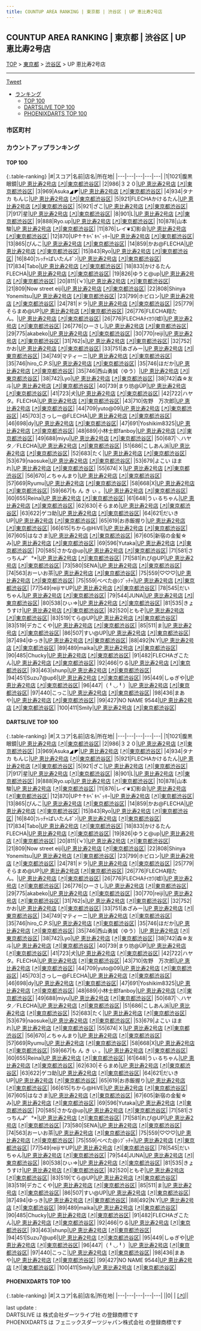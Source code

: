 ```yaml
---
title: COUNTUP AREA RANKING | 東京都 | 渋谷区 | UP 恵比寿2号店
---
```

## COUNTUP AREA RANKING | 東京都 | 渋谷区 | UP 恵比寿2号店

[TOP](/darts/rank/) > [東京都](/darts/rank/東京都/) > [渋谷区](/darts/rank/東京都/渋谷区/) > UP 恵比寿2号店

___

<a href="https://twitter.com/share?ref_src=twsrc%5Etfw" data-text="COUNTUP AREA RANKING | 東京都渋谷区UP 恵比寿2号店" class="twitter-share-button" data-hashtags="DARTSLIVE,PHOENIXDARTS,darts,ダーツ" data-show-count="false">Tweet</a>

* [ランキング](#カウントアップランキング)
    * [TOP 100](#top-100)
    * [DARTSLIVE TOP 100](#dartslive-top-100)
    * [PHOENIXDARTS TOP 100](#phoenixdarts-top-100)

### 市区町村

<ul>

</ul>

### カウントアップランキング

#### TOP 100



{:.table-ranking}
|#|スコア|名前|店名|所在地|
|---|---|---|---|---|
|1|1021|<span class="rank-name-dl">腹黒眼鏡</span>|<a href="/darts/rank/shops/9c5a4191818f3884774c926eb736cb5a.html">UP 恵比寿2号店</a> <a href="https://search.dartslive.com/jp/shop/9c5a4191818f3884774c926eb736cb5a">[↗]</a>|<a href="/darts/rank/東京都/渋谷区">東京都渋谷区</a>|
|2|986|<span class="rank-name-dl">３２０</span>|<a href="/darts/rank/shops/9c5a4191818f3884774c926eb736cb5a.html">UP 恵比寿2号店</a> <a href="https://search.dartslive.com/jp/shop/9c5a4191818f3884774c926eb736cb5a">[↗]</a>|<a href="/darts/rank/東京都/渋谷区">東京都渋谷区</a>|
|3|969|<span class="rank-name-dl">Asuka◢ ◤</span>|<a href="/darts/rank/shops/9c5a4191818f3884774c926eb736cb5a.html">UP 恵比寿2号店</a> <a href="https://search.dartslive.com/jp/shop/9c5a4191818f3884774c926eb736cb5a">[↗]</a>|<a href="/darts/rank/東京都/渋谷区">東京都渋谷区</a>|
|4|934|<span class="rank-name-dl">タナカ もんじ</span>|<a href="/darts/rank/shops/9c5a4191818f3884774c926eb736cb5a.html">UP 恵比寿2号店</a> <a href="https://search.dartslive.com/jp/shop/9c5a4191818f3884774c926eb736cb5a">[↗]</a>|<a href="/darts/rank/東京都/渋谷区">東京都渋谷区</a>|
|5|921|<span class="rank-name-dl">FLECHAかけるたん</span>|<a href="/darts/rank/shops/9c5a4191818f3884774c926eb736cb5a.html">UP 恵比寿2号店</a> <a href="https://search.dartslive.com/jp/shop/9c5a4191818f3884774c926eb736cb5a">[↗]</a>|<a href="/darts/rank/東京都/渋谷区">東京都渋谷区</a>|
|5|921|<span class="rank-name-dl">ざこ</span>|<a href="/darts/rank/shops/9c5a4191818f3884774c926eb736cb5a.html">UP 恵比寿2号店</a> <a href="https://search.dartslive.com/jp/shop/9c5a4191818f3884774c926eb736cb5a">[↗]</a>|<a href="/darts/rank/東京都/渋谷区">東京都渋谷区</a>|
|7|917|<span class="rank-name-dl">星</span>|<a href="/darts/rank/shops/9c5a4191818f3884774c926eb736cb5a.html">UP 恵比寿2号店</a> <a href="https://search.dartslive.com/jp/shop/9c5a4191818f3884774c926eb736cb5a">[↗]</a>|<a href="/darts/rank/東京都/渋谷区">東京都渋谷区</a>|
|8|901|<span class="rank-name-dl">L</span>|<a href="/darts/rank/shops/9c5a4191818f3884774c926eb736cb5a.html">UP 恵比寿2号店</a> <a href="https://search.dartslive.com/jp/shop/9c5a4191818f3884774c926eb736cb5a">[↗]</a>|<a href="/darts/rank/東京都/渋谷区">東京都渋谷区</a>|
|9|888|<span class="rank-name-dl">Ryo.up</span>|<a href="/darts/rank/shops/9c5a4191818f3884774c926eb736cb5a.html">UP 恵比寿2号店</a> <a href="https://search.dartslive.com/jp/shop/9c5a4191818f3884774c926eb736cb5a">[↗]</a>|<a href="/darts/rank/東京都/渋谷区">東京都渋谷区</a>|
|10|878|<span class="rank-name-dl">山本 駿</span>|<a href="/darts/rank/shops/9c5a4191818f3884774c926eb736cb5a.html">UP 恵比寿2号店</a> <a href="https://search.dartslive.com/jp/shop/9c5a4191818f3884774c926eb736cb5a">[↗]</a>|<a href="/darts/rank/東京都/渋谷区">東京都渋谷区</a>|
|11|876|<span class="rank-name-dl">レイ❦幻影会</span>|<a href="/darts/rank/shops/9c5a4191818f3884774c926eb736cb5a.html">UP 恵比寿2号店</a> <a href="https://search.dartslive.com/jp/shop/9c5a4191818f3884774c926eb736cb5a">[↗]</a>|<a href="/darts/rank/東京都/渋谷区">東京都渋谷区</a>|
|12|870|<span class="rank-name-dl">UP↑↑ｷﾍﾞｷﾍﾞｯｷｰ</span>|<a href="/darts/rank/shops/9c5a4191818f3884774c926eb736cb5a.html">UP 恵比寿2号店</a> <a href="https://search.dartslive.com/jp/shop/9c5a4191818f3884774c926eb736cb5a">[↗]</a>|<a href="/darts/rank/東京都/渋谷区">東京都渋谷区</a>|
|13|865|<span class="rank-name-dl">ぴんこ</span>|<a href="/darts/rank/shops/9c5a4191818f3884774c926eb736cb5a.html">UP 恵比寿2号店</a> <a href="https://search.dartslive.com/jp/shop/9c5a4191818f3884774c926eb736cb5a">[↗]</a>|<a href="/darts/rank/東京都/渋谷区">東京都渋谷区</a>|
|14|859|<span class="rank-name-dl">かお@FLECHA</span>|<a href="/darts/rank/shops/9c5a4191818f3884774c926eb736cb5a.html">UP 恵比寿2号店</a> <a href="https://search.dartslive.com/jp/shop/9c5a4191818f3884774c926eb736cb5a">[↗]</a>|<a href="/darts/rank/東京都/渋谷区">東京都渋谷区</a>|
|15|843|<span class="rank-name-dl">Ryo</span>|<a href="/darts/rank/shops/9c5a4191818f3884774c926eb736cb5a.html">UP 恵比寿2号店</a> <a href="https://search.dartslive.com/jp/shop/9c5a4191818f3884774c926eb736cb5a">[↗]</a>|<a href="/darts/rank/東京都/渋谷区">東京都渋谷区</a>|
|16|840|<span class="rank-name-dl">ﾌﾚｯﾁｬぱいたんﾎﾞﾝ</span>|<a href="/darts/rank/shops/9c5a4191818f3884774c926eb736cb5a.html">UP 恵比寿2号店</a> <a href="https://search.dartslive.com/jp/shop/9c5a4191818f3884774c926eb736cb5a">[↗]</a>|<a href="/darts/rank/東京都/渋谷区">東京都渋谷区</a>|
|17|834|<span class="rank-name-dl">Tabo</span>|<a href="/darts/rank/shops/9c5a4191818f3884774c926eb736cb5a.html">UP 恵比寿2号店</a> <a href="https://search.dartslive.com/jp/shop/9c5a4191818f3884774c926eb736cb5a">[↗]</a>|<a href="/darts/rank/東京都/渋谷区">東京都渋谷区</a>|
|18|833|<span class="rank-name-dl">かけるたんFLECHA</span>|<a href="/darts/rank/shops/9c5a4191818f3884774c926eb736cb5a.html">UP 恵比寿2号店</a> <a href="https://search.dartslive.com/jp/shop/9c5a4191818f3884774c926eb736cb5a">[↗]</a>|<a href="/darts/rank/東京都/渋谷区">東京都渋谷区</a>|
|19|826|<span class="rank-name-dl">ゆうと@up</span>|<a href="/darts/rank/shops/9c5a4191818f3884774c926eb736cb5a.html">UP 恵比寿2号店</a> <a href="https://search.dartslive.com/jp/shop/9c5a4191818f3884774c926eb736cb5a">[↗]</a>|<a href="/darts/rank/東京都/渋谷区">東京都渋谷区</a>|
|20|811|<span class="rank-name-dl">(*´ч`*)</span>|<a href="/darts/rank/shops/9c5a4191818f3884774c926eb736cb5a.html">UP 恵比寿2号店</a> <a href="https://search.dartslive.com/jp/shop/9c5a4191818f3884774c926eb736cb5a">[↗]</a>|<a href="/darts/rank/東京都/渋谷区">東京都渋谷区</a>|
|21|809|<span class="rank-name-dl">Now street eiji</span>|<a href="/darts/rank/shops/9c5a4191818f3884774c926eb736cb5a.html">UP 恵比寿2号店</a> <a href="https://search.dartslive.com/jp/shop/9c5a4191818f3884774c926eb736cb5a">[↗]</a>|<a href="/darts/rank/東京都/渋谷区">東京都渋谷区</a>|
|22|808|<span class="rank-name-dl">Shinya Yonemitsu</span>|<a href="/darts/rank/shops/9c5a4191818f3884774c926eb736cb5a.html">UP 恵比寿2号店</a> <a href="https://search.dartslive.com/jp/shop/9c5a4191818f3884774c926eb736cb5a">[↗]</a>|<a href="/darts/rank/東京都/渋谷区">東京都渋谷区</a>|
|23|799|<span class="rank-name-dl">ホビロン</span>|<a href="/darts/rank/shops/9c5a4191818f3884774c926eb736cb5a.html">UP 恵比寿2号店</a> <a href="https://search.dartslive.com/jp/shop/9c5a4191818f3884774c926eb736cb5a">[↗]</a>|<a href="/darts/rank/東京都/渋谷区">東京都渋谷区</a>|
|24|781|<span class="rank-name-dl">ドラ</span>|<a href="/darts/rank/shops/9c5a4191818f3884774c926eb736cb5a.html">UP 恵比寿2号店</a> <a href="https://search.dartslive.com/jp/shop/9c5a4191818f3884774c926eb736cb5a">[↗]</a>|<a href="/darts/rank/東京都/渋谷区">東京都渋谷区</a>|
|25|779|<span class="rank-name-dl">そらまめ@UP</span>|<a href="/darts/rank/shops/9c5a4191818f3884774c926eb736cb5a.html">UP 恵比寿2号店</a> <a href="https://search.dartslive.com/jp/shop/9c5a4191818f3884774c926eb736cb5a">[↗]</a>|<a href="/darts/rank/東京都/渋谷区">東京都渋谷区</a>|
|26|776|<span class="rank-name-dl">FLECHA翔たん。</span>|<a href="/darts/rank/shops/9c5a4191818f3884774c926eb736cb5a.html">UP 恵比寿2号店</a> <a href="https://search.dartslive.com/jp/shop/9c5a4191818f3884774c926eb736cb5a">[↗]</a>|<a href="/darts/rank/東京都/渋谷区">東京都渋谷区</a>|
|26|776|<span class="rank-name-dl">FLECHAﾁｲｶﾜ(嘘)</span>|<a href="/darts/rank/shops/9c5a4191818f3884774c926eb736cb5a.html">UP 恵比寿2号店</a> <a href="https://search.dartslive.com/jp/shop/9c5a4191818f3884774c926eb736cb5a">[↗]</a>|<a href="/darts/rank/東京都/渋谷区">東京都渋谷区</a>|
|26|776|<span class="rank-name-dl">ひーさし</span>|<a href="/darts/rank/shops/9c5a4191818f3884774c926eb736cb5a.html">UP 恵比寿2号店</a> <a href="https://search.dartslive.com/jp/shop/9c5a4191818f3884774c926eb736cb5a">[↗]</a>|<a href="/darts/rank/東京都/渋谷区">東京都渋谷区</a>|
|29|775|<span class="rank-name-dl">akabeko</span>|<a href="/darts/rank/shops/9c5a4191818f3884774c926eb736cb5a.html">UP 恵比寿2号店</a> <a href="https://search.dartslive.com/jp/shop/9c5a4191818f3884774c926eb736cb5a">[↗]</a>|<a href="/darts/rank/東京都/渋谷区">東京都渋谷区</a>|
|30|770|<span class="rank-name-dl">reiji</span>|<a href="/darts/rank/shops/9c5a4191818f3884774c926eb736cb5a.html">UP 恵比寿2号店</a> <a href="https://search.dartslive.com/jp/shop/9c5a4191818f3884774c926eb736cb5a">[↗]</a>|<a href="/darts/rank/東京都/渋谷区">東京都渋谷区</a>|
|31|762|<span class="rank-name-dl">s</span>|<a href="/darts/rank/shops/9c5a4191818f3884774c926eb736cb5a.html">UP 恵比寿2号店</a> <a href="https://search.dartslive.com/jp/shop/9c5a4191818f3884774c926eb736cb5a">[↗]</a>|<a href="/darts/rank/東京都/渋谷区">東京都渋谷区</a>|
|32|752|<span class="rank-name-dl">かお</span>|<a href="/darts/rank/shops/9c5a4191818f3884774c926eb736cb5a.html">UP 恵比寿2号店</a> <a href="https://search.dartslive.com/jp/shop/9c5a4191818f3884774c926eb736cb5a">[↗]</a>|<a href="/darts/rank/東京都/渋谷区">東京都渋谷区</a>|
|33|751|<span class="rank-name-dl">あざみー</span>|<a href="/darts/rank/shops/9c5a4191818f3884774c926eb736cb5a.html">UP 恵比寿2号店</a> <a href="https://search.dartslive.com/jp/shop/9c5a4191818f3884774c926eb736cb5a">[↗]</a>|<a href="/darts/rank/東京都/渋谷区">東京都渋谷区</a>|
|34|749|<span class="rank-name-dl">マティーニ</span>|<a href="/darts/rank/shops/9c5a4191818f3884774c926eb736cb5a.html">UP 恵比寿2号店</a> <a href="https://search.dartslive.com/jp/shop/9c5a4191818f3884774c926eb736cb5a">[↗]</a>|<a href="/darts/rank/東京都/渋谷区">東京都渋谷区</a>|
|35|746|<span class="rank-name-dl">hiro_C.P.S</span>|<a href="/darts/rank/shops/9c5a4191818f3884774c926eb736cb5a.html">UP 恵比寿2号店</a> <a href="https://search.dartslive.com/jp/shop/9c5a4191818f3884774c926eb736cb5a">[↗]</a>|<a href="/darts/rank/東京都/渋谷区">東京都渋谷区</a>|
|35|746|<span class="rank-name-dl">ほだか</span>|<a href="/darts/rank/shops/9c5a4191818f3884774c926eb736cb5a.html">UP 恵比寿2号店</a> <a href="https://search.dartslive.com/jp/shop/9c5a4191818f3884774c926eb736cb5a">[↗]</a>|<a href="/darts/rank/東京都/渋谷区">東京都渋谷区</a>|
|35|746|<span class="rank-name-dl">西山勇誠（ゆう）</span>|<a href="/darts/rank/shops/9c5a4191818f3884774c926eb736cb5a.html">UP 恵比寿2号店</a> <a href="https://search.dartslive.com/jp/shop/9c5a4191818f3884774c926eb736cb5a">[↗]</a>|<a href="/darts/rank/東京都/渋谷区">東京都渋谷区</a>|
|38|742|<span class="rank-name-dl">Lyo</span>|<a href="/darts/rank/shops/9c5a4191818f3884774c926eb736cb5a.html">UP 恵比寿2号店</a> <a href="https://search.dartslive.com/jp/shop/9c5a4191818f3884774c926eb736cb5a">[↗]</a>|<a href="/darts/rank/東京都/渋谷区">東京都渋谷区</a>|
|38|742|<span class="rank-name-dl">森☆友斗</span>|<a href="/darts/rank/shops/9c5a4191818f3884774c926eb736cb5a.html">UP 恵比寿2号店</a> <a href="https://search.dartslive.com/jp/shop/9c5a4191818f3884774c926eb736cb5a">[↗]</a>|<a href="/darts/rank/東京都/渋谷区">東京都渋谷区</a>|
|40|739|<span class="rank-name-dl">まり坊@ÜP</span>|<a href="/darts/rank/shops/9c5a4191818f3884774c926eb736cb5a.html">UP 恵比寿2号店</a> <a href="https://search.dartslive.com/jp/shop/9c5a4191818f3884774c926eb736cb5a">[↗]</a>|<a href="/darts/rank/東京都/渋谷区">東京都渋谷区</a>|
|41|723|<span class="rank-name-dl">犬</span>|<a href="/darts/rank/shops/9c5a4191818f3884774c926eb736cb5a.html">UP 恵比寿2号店</a> <a href="https://search.dartslive.com/jp/shop/9c5a4191818f3884774c926eb736cb5a">[↗]</a>|<a href="/darts/rank/東京都/渋谷区">東京都渋谷区</a>|
|42|722|<span class="rank-name-dl">ハヤタ。FLECHA</span>|<a href="/darts/rank/shops/9c5a4191818f3884774c926eb736cb5a.html">UP 恵比寿2号店</a> <a href="https://search.dartslive.com/jp/shop/9c5a4191818f3884774c926eb736cb5a">[↗]</a>|<a href="/darts/rank/東京都/渋谷区">東京都渋谷区</a>|
|43|710|<span class="rank-name-dl">佐野　万次郎</span>|<a href="/darts/rank/shops/9c5a4191818f3884774c926eb736cb5a.html">UP 恵比寿2号店</a> <a href="https://search.dartslive.com/jp/shop/9c5a4191818f3884774c926eb736cb5a">[↗]</a>|<a href="/darts/rank/東京都/渋谷区">東京都渋谷区</a>|
|44|709|<span class="rank-name-dl">yuto@09</span>|<a href="/darts/rank/shops/9c5a4191818f3884774c926eb736cb5a.html">UP 恵比寿2号店</a> <a href="https://search.dartslive.com/jp/shop/9c5a4191818f3884774c926eb736cb5a">[↗]</a>|<a href="/darts/rank/東京都/渋谷区">東京都渋谷区</a>|
|45|703|<span class="rank-name-dl">さっしー@FLECHA</span>|<a href="/darts/rank/shops/9c5a4191818f3884774c926eb736cb5a.html">UP 恵比寿2号店</a> <a href="https://search.dartslive.com/jp/shop/9c5a4191818f3884774c926eb736cb5a">[↗]</a>|<a href="/darts/rank/東京都/渋谷区">東京都渋谷区</a>|
|46|698|<span class="rank-name-dl">dy</span>|<a href="/darts/rank/shops/9c5a4191818f3884774c926eb736cb5a.html">UP 恵比寿2号店</a> <a href="https://search.dartslive.com/jp/shop/9c5a4191818f3884774c926eb736cb5a">[↗]</a>|<a href="/darts/rank/東京都/渋谷区">東京都渋谷区</a>|
|47|691|<span class="rank-name-dl">Yoshikim8325</span>|<a href="/darts/rank/shops/9c5a4191818f3884774c926eb736cb5a.html">UP 恵比寿2号店</a> <a href="https://search.dartslive.com/jp/shop/9c5a4191818f3884774c926eb736cb5a">[↗]</a>|<a href="/darts/rank/東京都/渋谷区">東京都渋谷区</a>|
|48|689|<span class="rank-name-dl">小林士郎fanboy</span>|<a href="/darts/rank/shops/9c5a4191818f3884774c926eb736cb5a.html">UP 恵比寿2号店</a> <a href="https://search.dartslive.com/jp/shop/9c5a4191818f3884774c926eb736cb5a">[↗]</a>|<a href="/darts/rank/東京都/渋谷区">東京都渋谷区</a>|
|49|688|<span class="rank-name-dl">miyu</span>|<a href="/darts/rank/shops/9c5a4191818f3884774c926eb736cb5a.html">UP 恵比寿2号店</a> <a href="https://search.dartslive.com/jp/shop/9c5a4191818f3884774c926eb736cb5a">[↗]</a>|<a href="/darts/rank/東京都/渋谷区">東京都渋谷区</a>|
|50|687|<span class="rank-name-dl">＼ハヤタ／FLECHA</span>|<a href="/darts/rank/shops/9c5a4191818f3884774c926eb736cb5a.html">UP 恵比寿2号店</a> <a href="https://search.dartslive.com/jp/shop/9c5a4191818f3884774c926eb736cb5a">[↗]</a>|<a href="/darts/rank/東京都/渋谷区">東京都渋谷区</a>|
|51|686|<span class="rank-name-dl">こしあん派</span>|<a href="/darts/rank/shops/9c5a4191818f3884774c926eb736cb5a.html">UP 恵比寿2号店</a> <a href="https://search.dartslive.com/jp/shop/9c5a4191818f3884774c926eb736cb5a">[↗]</a>|<a href="/darts/rank/東京都/渋谷区">東京都渋谷区</a>|
|52|683|<span class="rank-name-dl">たく</span>|<a href="/darts/rank/shops/9c5a4191818f3884774c926eb736cb5a.html">UP 恵比寿2号店</a> <a href="https://search.dartslive.com/jp/shop/9c5a4191818f3884774c926eb736cb5a">[↗]</a>|<a href="/darts/rank/東京都/渋谷区">東京都渋谷区</a>|
|53|679|<span class="rank-name-dl">naosuke</span>|<a href="/darts/rank/shops/9c5a4191818f3884774c926eb736cb5a.html">UP 恵比寿2号店</a> <a href="https://search.dartslive.com/jp/shop/9c5a4191818f3884774c926eb736cb5a">[↗]</a>|<a href="/darts/rank/東京都/渋谷区">東京都渋谷区</a>|
|53|679|<span class="rank-name-dl">よこい ほまれ</span>|<a href="/darts/rank/shops/9c5a4191818f3884774c926eb736cb5a.html">UP 恵比寿2号店</a> <a href="https://search.dartslive.com/jp/shop/9c5a4191818f3884774c926eb736cb5a">[↗]</a>|<a href="/darts/rank/東京都/渋谷区">東京都渋谷区</a>|
|55|674|<span class="rank-name-dl">Ｘ</span>|<a href="/darts/rank/shops/9c5a4191818f3884774c926eb736cb5a.html">UP 恵比寿2号店</a> <a href="https://search.dartslive.com/jp/shop/9c5a4191818f3884774c926eb736cb5a">[↗]</a>|<a href="/darts/rank/東京都/渋谷区">東京都渋谷区</a>|
|56|670|<span class="rank-name-dl">∠ちゃんまり</span>|<a href="/darts/rank/shops/9c5a4191818f3884774c926eb736cb5a.html">UP 恵比寿2号店</a> <a href="https://search.dartslive.com/jp/shop/9c5a4191818f3884774c926eb736cb5a">[↗]</a>|<a href="/darts/rank/東京都/渋谷区">東京都渋谷区</a>|
|57|669|<span class="rank-name-dl">Ryumu</span>|<a href="/darts/rank/shops/9c5a4191818f3884774c926eb736cb5a.html">UP 恵比寿2号店</a> <a href="https://search.dartslive.com/jp/shop/9c5a4191818f3884774c926eb736cb5a">[↗]</a>|<a href="/darts/rank/東京都/渋谷区">東京都渋谷区</a>|
|58|668|<span class="rank-name-dl">X</span>|<a href="/darts/rank/shops/9c5a4191818f3884774c926eb736cb5a.html">UP 恵比寿2号店</a> <a href="https://search.dartslive.com/jp/shop/9c5a4191818f3884774c926eb736cb5a">[↗]</a>|<a href="/darts/rank/東京都/渋谷区">東京都渋谷区</a>|
|59|667|<span class="rank-name-dl">も ん き ぃ 。</span>|<a href="/darts/rank/shops/9c5a4191818f3884774c926eb736cb5a.html">UP 恵比寿2号店</a> <a href="https://search.dartslive.com/jp/shop/9c5a4191818f3884774c926eb736cb5a">[↗]</a>|<a href="/darts/rank/東京都/渋谷区">東京都渋谷区</a>|
|60|655|<span class="rank-name-dl">Reina</span>|<a href="/darts/rank/shops/9c5a4191818f3884774c926eb736cb5a.html">UP 恵比寿2号店</a> <a href="https://search.dartslive.com/jp/shop/9c5a4191818f3884774c926eb736cb5a">[↗]</a>|<a href="/darts/rank/東京都/渋谷区">東京都渋谷区</a>|
|61|648|<span class="rank-name-dl">うぃるちゃん</span>|<a href="/darts/rank/shops/9c5a4191818f3884774c926eb736cb5a.html">UP 恵比寿2号店</a> <a href="https://search.dartslive.com/jp/shop/9c5a4191818f3884774c926eb736cb5a">[↗]</a>|<a href="/darts/rank/東京都/渋谷区">東京都渋谷区</a>|
|62|630|<span class="rank-name-dl">そらまめ</span>|<a href="/darts/rank/shops/9c5a4191818f3884774c926eb736cb5a.html">UP 恵比寿2号店</a> <a href="https://search.dartslive.com/jp/shop/9c5a4191818f3884774c926eb736cb5a">[↗]</a>|<a href="/darts/rank/東京都/渋谷区">東京都渋谷区</a>|
|63|622|<span class="rank-name-dl">ゲコ助</span>|<a href="/darts/rank/shops/9c5a4191818f3884774c926eb736cb5a.html">UP 恵比寿2号店</a> <a href="https://search.dartslive.com/jp/shop/9c5a4191818f3884774c926eb736cb5a">[↗]</a>|<a href="/darts/rank/東京都/渋谷区">東京都渋谷区</a>|
|64|621|<span class="rank-name-dl">だいき UP</span>|<a href="/darts/rank/shops/9c5a4191818f3884774c926eb736cb5a.html">UP 恵比寿2号店</a> <a href="https://search.dartslive.com/jp/shop/9c5a4191818f3884774c926eb736cb5a">[↗]</a>|<a href="/darts/rank/東京都/渋谷区">東京都渋谷区</a>|
|65|619|<span class="rank-name-dl">お赤飯握り</span>|<a href="/darts/rank/shops/9c5a4191818f3884774c926eb736cb5a.html">UP 恵比寿2号店</a> <a href="https://search.dartslive.com/jp/shop/9c5a4191818f3884774c926eb736cb5a">[↗]</a>|<a href="/darts/rank/東京都/渋谷区">東京都渋谷区</a>|
|66|615|<span class="rank-name-dl">ちから@HiVE</span>|<a href="/darts/rank/shops/9c5a4191818f3884774c926eb736cb5a.html">UP 恵比寿2号店</a> <a href="https://search.dartslive.com/jp/shop/9c5a4191818f3884774c926eb736cb5a">[↗]</a>|<a href="/darts/rank/東京都/渋谷区">東京都渋谷区</a>|
|67|605|<span class="rank-name-dl">はなさま</span>|<a href="/darts/rank/shops/9c5a4191818f3884774c926eb736cb5a.html">UP 恵比寿2号店</a> <a href="https://search.dartslive.com/jp/shop/9c5a4191818f3884774c926eb736cb5a">[↗]</a>|<a href="/darts/rank/東京都/渋谷区">東京都渋谷区</a>|
|67|605|<span class="rank-name-dl">新宿の金髪☆み</span>|<a href="/darts/rank/shops/9c5a4191818f3884774c926eb736cb5a.html">UP 恵比寿2号店</a> <a href="https://search.dartslive.com/jp/shop/9c5a4191818f3884774c926eb736cb5a">[↗]</a>|<a href="/darts/rank/東京都/渋谷区">東京都渋谷区</a>|
|69|596|<span class="rank-name-dl">Yutaka</span>|<a href="/darts/rank/shops/9c5a4191818f3884774c926eb736cb5a.html">UP 恵比寿2号店</a> <a href="https://search.dartslive.com/jp/shop/9c5a4191818f3884774c926eb736cb5a">[↗]</a>|<a href="/darts/rank/東京都/渋谷区">東京都渋谷区</a>|
|70|585|<span class="rank-name-dl">さかな@up</span>|<a href="/darts/rank/shops/9c5a4191818f3884774c926eb736cb5a.html">UP 恵比寿2号店</a> <a href="https://search.dartslive.com/jp/shop/9c5a4191818f3884774c926eb736cb5a">[↗]</a>|<a href="/darts/rank/東京都/渋谷区">東京都渋谷区</a>|
|71|581|<span class="rank-name-dl">さっちん♪゜°*</span>|<a href="/darts/rank/shops/9c5a4191818f3884774c926eb736cb5a.html">UP 恵比寿2号店</a> <a href="https://search.dartslive.com/jp/shop/9c5a4191818f3884774c926eb736cb5a">[↗]</a>|<a href="/darts/rank/東京都/渋谷区">東京都渋谷区</a>|
|71|581|<span class="rank-name-dl">れぴ@UP</span>|<a href="/darts/rank/shops/9c5a4191818f3884774c926eb736cb5a.html">UP 恵比寿2号店</a> <a href="https://search.dartslive.com/jp/shop/9c5a4191818f3884774c926eb736cb5a">[↗]</a>|<a href="/darts/rank/東京都/渋谷区">東京都渋谷区</a>|
|73|580|<span class="rank-name-dl">SENA</span>|<a href="/darts/rank/shops/9c5a4191818f3884774c926eb736cb5a.html">UP 恵比寿2号店</a> <a href="https://search.dartslive.com/jp/shop/9c5a4191818f3884774c926eb736cb5a">[↗]</a>|<a href="/darts/rank/東京都/渋谷区">東京都渋谷区</a>|
|74|563|<span class="rank-name-dl">おーいお茶</span>|<a href="/darts/rank/shops/9c5a4191818f3884774c926eb736cb5a.html">UP 恵比寿2号店</a> <a href="https://search.dartslive.com/jp/shop/9c5a4191818f3884774c926eb736cb5a">[↗]</a>|<a href="/darts/rank/東京都/渋谷区">東京都渋谷区</a>|
|75|559|<span class="rank-name-dl">♡♡♡</span>|<a href="/darts/rank/shops/9c5a4191818f3884774c926eb736cb5a.html">UP 恵比寿2号店</a> <a href="https://search.dartslive.com/jp/shop/9c5a4191818f3884774c926eb736cb5a">[↗]</a>|<a href="/darts/rank/東京都/渋谷区">東京都渋谷区</a>|
|75|559|<span class="rank-name-dl">べべた@ｼﾌﾞｯﾁｬ</span>|<a href="/darts/rank/shops/9c5a4191818f3884774c926eb736cb5a.html">UP 恵比寿2号店</a> <a href="https://search.dartslive.com/jp/shop/9c5a4191818f3884774c926eb736cb5a">[↗]</a>|<a href="/darts/rank/東京都/渋谷区">東京都渋谷区</a>|
|77|549|<span class="rank-name-dl">reiji〒UP</span>|<a href="/darts/rank/shops/9c5a4191818f3884774c926eb736cb5a.html">UP 恵比寿2号店</a> <a href="https://search.dartslive.com/jp/shop/9c5a4191818f3884774c926eb736cb5a">[↗]</a>|<a href="/darts/rank/東京都/渋谷区">東京都渋谷区</a>|
|78|545|<span class="rank-name-dl">だいちゃん</span>|<a href="/darts/rank/shops/9c5a4191818f3884774c926eb736cb5a.html">UP 恵比寿2号店</a> <a href="https://search.dartslive.com/jp/shop/9c5a4191818f3884774c926eb736cb5a">[↗]</a>|<a href="/darts/rank/東京都/渋谷区">東京都渋谷区</a>|
|79|544|<span class="rank-name-dl">JUNA</span>|<a href="/darts/rank/shops/9c5a4191818f3884774c926eb736cb5a.html">UP 恵比寿2号店</a> <a href="https://search.dartslive.com/jp/shop/9c5a4191818f3884774c926eb736cb5a">[↗]</a>|<a href="/darts/rank/東京都/渋谷区">東京都渋谷区</a>|
|80|538|<span class="rank-name-dl">ひぃ⇒</span>|<a href="/darts/rank/shops/9c5a4191818f3884774c926eb736cb5a.html">UP 恵比寿2号店</a> <a href="https://search.dartslive.com/jp/shop/9c5a4191818f3884774c926eb736cb5a">[↗]</a>|<a href="/darts/rank/東京都/渋谷区">東京都渋谷区</a>|
|81|535|<span class="rank-name-dl">きょうすけ</span>|<a href="/darts/rank/shops/9c5a4191818f3884774c926eb736cb5a.html">UP 恵比寿2号店</a> <a href="https://search.dartslive.com/jp/shop/9c5a4191818f3884774c926eb736cb5a">[↗]</a>|<a href="/darts/rank/東京都/渋谷区">東京都渋谷区</a>|
|82|520|<span class="rank-name-dl">ともぞ</span>|<a href="/darts/rank/shops/9c5a4191818f3884774c926eb736cb5a.html">UP 恵比寿2号店</a> <a href="https://search.dartslive.com/jp/shop/9c5a4191818f3884774c926eb736cb5a">[↗]</a>|<a href="/darts/rank/東京都/渋谷区">東京都渋谷区</a>|
|83|519|<span class="rank-name-dl">てら@UP</span>|<a href="/darts/rank/shops/9c5a4191818f3884774c926eb736cb5a.html">UP 恵比寿2号店</a> <a href="https://search.dartslive.com/jp/shop/9c5a4191818f3884774c926eb736cb5a">[↗]</a>|<a href="/darts/rank/東京都/渋谷区">東京都渋谷区</a>|
|83|519|<span class="rank-name-dl">デカこくや</span>|<a href="/darts/rank/shops/9c5a4191818f3884774c926eb736cb5a.html">UP 恵比寿2号店</a> <a href="https://search.dartslive.com/jp/shop/9c5a4191818f3884774c926eb736cb5a">[↗]</a>|<a href="/darts/rank/東京都/渋谷区">東京都渋谷区</a>|
|85|511|<span class="rank-name-dl">ま</span>|<a href="/darts/rank/shops/9c5a4191818f3884774c926eb736cb5a.html">UP 恵比寿2号店</a> <a href="https://search.dartslive.com/jp/shop/9c5a4191818f3884774c926eb736cb5a">[↗]</a>|<a href="/darts/rank/東京都/渋谷区">東京都渋谷区</a>|
|86|507|<span class="rank-name-dl">すい@UP</span>|<a href="/darts/rank/shops/9c5a4191818f3884774c926eb736cb5a.html">UP 恵比寿2号店</a> <a href="https://search.dartslive.com/jp/shop/9c5a4191818f3884774c926eb736cb5a">[↗]</a>|<a href="/darts/rank/東京都/渋谷区">東京都渋谷区</a>|
|87|494|<span class="rank-name-dl">ゆっき</span>|<a href="/darts/rank/shops/9c5a4191818f3884774c926eb736cb5a.html">UP 恵比寿2号店</a> <a href="https://search.dartslive.com/jp/shop/9c5a4191818f3884774c926eb736cb5a">[↗]</a>|<a href="/darts/rank/東京都/渋谷区">東京都渋谷区</a>|
|88|492|<span class="rank-name-dl">N.Y</span>|<a href="/darts/rank/shops/9c5a4191818f3884774c926eb736cb5a.html">UP 恵比寿2号店</a> <a href="https://search.dartslive.com/jp/shop/9c5a4191818f3884774c926eb736cb5a">[↗]</a>|<a href="/darts/rank/東京都/渋谷区">東京都渋谷区</a>|
|89|489|<span class="rank-name-dl">maika</span>|<a href="/darts/rank/shops/9c5a4191818f3884774c926eb736cb5a.html">UP 恵比寿2号店</a> <a href="https://search.dartslive.com/jp/shop/9c5a4191818f3884774c926eb736cb5a">[↗]</a>|<a href="/darts/rank/東京都/渋谷区">東京都渋谷区</a>|
|90|485|<span class="rank-name-dl">Chucky</span>|<a href="/darts/rank/shops/9c5a4191818f3884774c926eb736cb5a.html">UP 恵比寿2号店</a> <a href="https://search.dartslive.com/jp/shop/9c5a4191818f3884774c926eb736cb5a">[↗]</a>|<a href="/darts/rank/東京都/渋谷区">東京都渋谷区</a>|
|91|482|<span class="rank-name-dl">FLECHAざこたん</span>|<a href="/darts/rank/shops/9c5a4191818f3884774c926eb736cb5a.html">UP 恵比寿2号店</a> <a href="https://search.dartslive.com/jp/shop/9c5a4191818f3884774c926eb736cb5a">[↗]</a>|<a href="/darts/rank/東京都/渋谷区">東京都渋谷区</a>|
|92|466|<span class="rank-name-dl">りる</span>|<a href="/darts/rank/shops/9c5a4191818f3884774c926eb736cb5a.html">UP 恵比寿2号店</a> <a href="https://search.dartslive.com/jp/shop/9c5a4191818f3884774c926eb736cb5a">[↗]</a>|<a href="/darts/rank/東京都/渋谷区">東京都渋谷区</a>|
|93|463|<span class="rank-name-dl">shunp</span>|<a href="/darts/rank/shops/9c5a4191818f3884774c926eb736cb5a.html">UP 恵比寿2号店</a> <a href="https://search.dartslive.com/jp/shop/9c5a4191818f3884774c926eb736cb5a">[↗]</a>|<a href="/darts/rank/東京都/渋谷区">東京都渋谷区</a>|
|94|451|<span class="rank-name-dl">Suzu7@up6</span>|<a href="/darts/rank/shops/9c5a4191818f3884774c926eb736cb5a.html">UP 恵比寿2号店</a> <a href="https://search.dartslive.com/jp/shop/9c5a4191818f3884774c926eb736cb5a">[↗]</a>|<a href="/darts/rank/東京都/渋谷区">東京都渋谷区</a>|
|95|449|<span class="rank-name-dl">しゅぎや</span>|<a href="/darts/rank/shops/9c5a4191818f3884774c926eb736cb5a.html">UP 恵比寿2号店</a> <a href="https://search.dartslive.com/jp/shop/9c5a4191818f3884774c926eb736cb5a">[↗]</a>|<a href="/darts/rank/東京都/渋谷区">東京都渋谷区</a>|
|96|447|<span class="rank-name-dl">（╹◡╹）</span>|<a href="/darts/rank/shops/9c5a4191818f3884774c926eb736cb5a.html">UP 恵比寿2号店</a> <a href="https://search.dartslive.com/jp/shop/9c5a4191818f3884774c926eb736cb5a">[↗]</a>|<a href="/darts/rank/東京都/渋谷区">東京都渋谷区</a>|
|97|440|<span class="rank-name-dl">こっこ</span>|<a href="/darts/rank/shops/9c5a4191818f3884774c926eb736cb5a.html">UP 恵比寿2号店</a> <a href="https://search.dartslive.com/jp/shop/9c5a4191818f3884774c926eb736cb5a">[↗]</a>|<a href="/darts/rank/東京都/渋谷区">東京都渋谷区</a>|
|98|436|<span class="rank-name-dl">まあや</span>|<a href="/darts/rank/shops/9c5a4191818f3884774c926eb736cb5a.html">UP 恵比寿2号店</a> <a href="https://search.dartslive.com/jp/shop/9c5a4191818f3884774c926eb736cb5a">[↗]</a>|<a href="/darts/rank/東京都/渋谷区">東京都渋谷区</a>|
|99|427|<span class="rank-name-dl">NO NAME 9544</span>|<a href="/darts/rank/shops/9c5a4191818f3884774c926eb736cb5a.html">UP 恵比寿2号店</a> <a href="https://search.dartslive.com/jp/shop/9c5a4191818f3884774c926eb736cb5a">[↗]</a>|<a href="/darts/rank/東京都/渋谷区">東京都渋谷区</a>|
|100|411|<span class="rank-name-dl">Smily</span>|<a href="/darts/rank/shops/9c5a4191818f3884774c926eb736cb5a.html">UP 恵比寿2号店</a> <a href="https://search.dartslive.com/jp/shop/9c5a4191818f3884774c926eb736cb5a">[↗]</a>|<a href="/darts/rank/東京都/渋谷区">東京都渋谷区</a>|


#### DARTSLIVE TOP 100



{:.table-ranking}
|#|スコア|名前|店名|所在地|
|---|---|---|---|---|
|1|1021|<span class="rank-name-dl">腹黒眼鏡</span>|<a href="/darts/rank/shops/9c5a4191818f3884774c926eb736cb5a.html">UP 恵比寿2号店</a> <a href="https://search.dartslive.com/jp/shop/9c5a4191818f3884774c926eb736cb5a">[↗]</a>|<a href="/darts/rank/東京都/渋谷区">東京都渋谷区</a>|
|2|986|<span class="rank-name-dl">３２０</span>|<a href="/darts/rank/shops/9c5a4191818f3884774c926eb736cb5a.html">UP 恵比寿2号店</a> <a href="https://search.dartslive.com/jp/shop/9c5a4191818f3884774c926eb736cb5a">[↗]</a>|<a href="/darts/rank/東京都/渋谷区">東京都渋谷区</a>|
|3|969|<span class="rank-name-dl">Asuka◢ ◤</span>|<a href="/darts/rank/shops/9c5a4191818f3884774c926eb736cb5a.html">UP 恵比寿2号店</a> <a href="https://search.dartslive.com/jp/shop/9c5a4191818f3884774c926eb736cb5a">[↗]</a>|<a href="/darts/rank/東京都/渋谷区">東京都渋谷区</a>|
|4|934|<span class="rank-name-dl">タナカ もんじ</span>|<a href="/darts/rank/shops/9c5a4191818f3884774c926eb736cb5a.html">UP 恵比寿2号店</a> <a href="https://search.dartslive.com/jp/shop/9c5a4191818f3884774c926eb736cb5a">[↗]</a>|<a href="/darts/rank/東京都/渋谷区">東京都渋谷区</a>|
|5|921|<span class="rank-name-dl">FLECHAかけるたん</span>|<a href="/darts/rank/shops/9c5a4191818f3884774c926eb736cb5a.html">UP 恵比寿2号店</a> <a href="https://search.dartslive.com/jp/shop/9c5a4191818f3884774c926eb736cb5a">[↗]</a>|<a href="/darts/rank/東京都/渋谷区">東京都渋谷区</a>|
|5|921|<span class="rank-name-dl">ざこ</span>|<a href="/darts/rank/shops/9c5a4191818f3884774c926eb736cb5a.html">UP 恵比寿2号店</a> <a href="https://search.dartslive.com/jp/shop/9c5a4191818f3884774c926eb736cb5a">[↗]</a>|<a href="/darts/rank/東京都/渋谷区">東京都渋谷区</a>|
|7|917|<span class="rank-name-dl">星</span>|<a href="/darts/rank/shops/9c5a4191818f3884774c926eb736cb5a.html">UP 恵比寿2号店</a> <a href="https://search.dartslive.com/jp/shop/9c5a4191818f3884774c926eb736cb5a">[↗]</a>|<a href="/darts/rank/東京都/渋谷区">東京都渋谷区</a>|
|8|901|<span class="rank-name-dl">L</span>|<a href="/darts/rank/shops/9c5a4191818f3884774c926eb736cb5a.html">UP 恵比寿2号店</a> <a href="https://search.dartslive.com/jp/shop/9c5a4191818f3884774c926eb736cb5a">[↗]</a>|<a href="/darts/rank/東京都/渋谷区">東京都渋谷区</a>|
|9|888|<span class="rank-name-dl">Ryo.up</span>|<a href="/darts/rank/shops/9c5a4191818f3884774c926eb736cb5a.html">UP 恵比寿2号店</a> <a href="https://search.dartslive.com/jp/shop/9c5a4191818f3884774c926eb736cb5a">[↗]</a>|<a href="/darts/rank/東京都/渋谷区">東京都渋谷区</a>|
|10|878|<span class="rank-name-dl">山本 駿</span>|<a href="/darts/rank/shops/9c5a4191818f3884774c926eb736cb5a.html">UP 恵比寿2号店</a> <a href="https://search.dartslive.com/jp/shop/9c5a4191818f3884774c926eb736cb5a">[↗]</a>|<a href="/darts/rank/東京都/渋谷区">東京都渋谷区</a>|
|11|876|<span class="rank-name-dl">レイ❦幻影会</span>|<a href="/darts/rank/shops/9c5a4191818f3884774c926eb736cb5a.html">UP 恵比寿2号店</a> <a href="https://search.dartslive.com/jp/shop/9c5a4191818f3884774c926eb736cb5a">[↗]</a>|<a href="/darts/rank/東京都/渋谷区">東京都渋谷区</a>|
|12|870|<span class="rank-name-dl">UP↑↑ｷﾍﾞｷﾍﾞｯｷｰ</span>|<a href="/darts/rank/shops/9c5a4191818f3884774c926eb736cb5a.html">UP 恵比寿2号店</a> <a href="https://search.dartslive.com/jp/shop/9c5a4191818f3884774c926eb736cb5a">[↗]</a>|<a href="/darts/rank/東京都/渋谷区">東京都渋谷区</a>|
|13|865|<span class="rank-name-dl">ぴんこ</span>|<a href="/darts/rank/shops/9c5a4191818f3884774c926eb736cb5a.html">UP 恵比寿2号店</a> <a href="https://search.dartslive.com/jp/shop/9c5a4191818f3884774c926eb736cb5a">[↗]</a>|<a href="/darts/rank/東京都/渋谷区">東京都渋谷区</a>|
|14|859|<span class="rank-name-dl">かお@FLECHA</span>|<a href="/darts/rank/shops/9c5a4191818f3884774c926eb736cb5a.html">UP 恵比寿2号店</a> <a href="https://search.dartslive.com/jp/shop/9c5a4191818f3884774c926eb736cb5a">[↗]</a>|<a href="/darts/rank/東京都/渋谷区">東京都渋谷区</a>|
|15|843|<span class="rank-name-dl">Ryo</span>|<a href="/darts/rank/shops/9c5a4191818f3884774c926eb736cb5a.html">UP 恵比寿2号店</a> <a href="https://search.dartslive.com/jp/shop/9c5a4191818f3884774c926eb736cb5a">[↗]</a>|<a href="/darts/rank/東京都/渋谷区">東京都渋谷区</a>|
|16|840|<span class="rank-name-dl">ﾌﾚｯﾁｬぱいたんﾎﾞﾝ</span>|<a href="/darts/rank/shops/9c5a4191818f3884774c926eb736cb5a.html">UP 恵比寿2号店</a> <a href="https://search.dartslive.com/jp/shop/9c5a4191818f3884774c926eb736cb5a">[↗]</a>|<a href="/darts/rank/東京都/渋谷区">東京都渋谷区</a>|
|17|834|<span class="rank-name-dl">Tabo</span>|<a href="/darts/rank/shops/9c5a4191818f3884774c926eb736cb5a.html">UP 恵比寿2号店</a> <a href="https://search.dartslive.com/jp/shop/9c5a4191818f3884774c926eb736cb5a">[↗]</a>|<a href="/darts/rank/東京都/渋谷区">東京都渋谷区</a>|
|18|833|<span class="rank-name-dl">かけるたんFLECHA</span>|<a href="/darts/rank/shops/9c5a4191818f3884774c926eb736cb5a.html">UP 恵比寿2号店</a> <a href="https://search.dartslive.com/jp/shop/9c5a4191818f3884774c926eb736cb5a">[↗]</a>|<a href="/darts/rank/東京都/渋谷区">東京都渋谷区</a>|
|19|826|<span class="rank-name-dl">ゆうと@up</span>|<a href="/darts/rank/shops/9c5a4191818f3884774c926eb736cb5a.html">UP 恵比寿2号店</a> <a href="https://search.dartslive.com/jp/shop/9c5a4191818f3884774c926eb736cb5a">[↗]</a>|<a href="/darts/rank/東京都/渋谷区">東京都渋谷区</a>|
|20|811|<span class="rank-name-dl">(*´ч`*)</span>|<a href="/darts/rank/shops/9c5a4191818f3884774c926eb736cb5a.html">UP 恵比寿2号店</a> <a href="https://search.dartslive.com/jp/shop/9c5a4191818f3884774c926eb736cb5a">[↗]</a>|<a href="/darts/rank/東京都/渋谷区">東京都渋谷区</a>|
|21|809|<span class="rank-name-dl">Now street eiji</span>|<a href="/darts/rank/shops/9c5a4191818f3884774c926eb736cb5a.html">UP 恵比寿2号店</a> <a href="https://search.dartslive.com/jp/shop/9c5a4191818f3884774c926eb736cb5a">[↗]</a>|<a href="/darts/rank/東京都/渋谷区">東京都渋谷区</a>|
|22|808|<span class="rank-name-dl">Shinya Yonemitsu</span>|<a href="/darts/rank/shops/9c5a4191818f3884774c926eb736cb5a.html">UP 恵比寿2号店</a> <a href="https://search.dartslive.com/jp/shop/9c5a4191818f3884774c926eb736cb5a">[↗]</a>|<a href="/darts/rank/東京都/渋谷区">東京都渋谷区</a>|
|23|799|<span class="rank-name-dl">ホビロン</span>|<a href="/darts/rank/shops/9c5a4191818f3884774c926eb736cb5a.html">UP 恵比寿2号店</a> <a href="https://search.dartslive.com/jp/shop/9c5a4191818f3884774c926eb736cb5a">[↗]</a>|<a href="/darts/rank/東京都/渋谷区">東京都渋谷区</a>|
|24|781|<span class="rank-name-dl">ドラ</span>|<a href="/darts/rank/shops/9c5a4191818f3884774c926eb736cb5a.html">UP 恵比寿2号店</a> <a href="https://search.dartslive.com/jp/shop/9c5a4191818f3884774c926eb736cb5a">[↗]</a>|<a href="/darts/rank/東京都/渋谷区">東京都渋谷区</a>|
|25|779|<span class="rank-name-dl">そらまめ@UP</span>|<a href="/darts/rank/shops/9c5a4191818f3884774c926eb736cb5a.html">UP 恵比寿2号店</a> <a href="https://search.dartslive.com/jp/shop/9c5a4191818f3884774c926eb736cb5a">[↗]</a>|<a href="/darts/rank/東京都/渋谷区">東京都渋谷区</a>|
|26|776|<span class="rank-name-dl">FLECHA翔たん。</span>|<a href="/darts/rank/shops/9c5a4191818f3884774c926eb736cb5a.html">UP 恵比寿2号店</a> <a href="https://search.dartslive.com/jp/shop/9c5a4191818f3884774c926eb736cb5a">[↗]</a>|<a href="/darts/rank/東京都/渋谷区">東京都渋谷区</a>|
|26|776|<span class="rank-name-dl">FLECHAﾁｲｶﾜ(嘘)</span>|<a href="/darts/rank/shops/9c5a4191818f3884774c926eb736cb5a.html">UP 恵比寿2号店</a> <a href="https://search.dartslive.com/jp/shop/9c5a4191818f3884774c926eb736cb5a">[↗]</a>|<a href="/darts/rank/東京都/渋谷区">東京都渋谷区</a>|
|26|776|<span class="rank-name-dl">ひーさし</span>|<a href="/darts/rank/shops/9c5a4191818f3884774c926eb736cb5a.html">UP 恵比寿2号店</a> <a href="https://search.dartslive.com/jp/shop/9c5a4191818f3884774c926eb736cb5a">[↗]</a>|<a href="/darts/rank/東京都/渋谷区">東京都渋谷区</a>|
|29|775|<span class="rank-name-dl">akabeko</span>|<a href="/darts/rank/shops/9c5a4191818f3884774c926eb736cb5a.html">UP 恵比寿2号店</a> <a href="https://search.dartslive.com/jp/shop/9c5a4191818f3884774c926eb736cb5a">[↗]</a>|<a href="/darts/rank/東京都/渋谷区">東京都渋谷区</a>|
|30|770|<span class="rank-name-dl">reiji</span>|<a href="/darts/rank/shops/9c5a4191818f3884774c926eb736cb5a.html">UP 恵比寿2号店</a> <a href="https://search.dartslive.com/jp/shop/9c5a4191818f3884774c926eb736cb5a">[↗]</a>|<a href="/darts/rank/東京都/渋谷区">東京都渋谷区</a>|
|31|762|<span class="rank-name-dl">s</span>|<a href="/darts/rank/shops/9c5a4191818f3884774c926eb736cb5a.html">UP 恵比寿2号店</a> <a href="https://search.dartslive.com/jp/shop/9c5a4191818f3884774c926eb736cb5a">[↗]</a>|<a href="/darts/rank/東京都/渋谷区">東京都渋谷区</a>|
|32|752|<span class="rank-name-dl">かお</span>|<a href="/darts/rank/shops/9c5a4191818f3884774c926eb736cb5a.html">UP 恵比寿2号店</a> <a href="https://search.dartslive.com/jp/shop/9c5a4191818f3884774c926eb736cb5a">[↗]</a>|<a href="/darts/rank/東京都/渋谷区">東京都渋谷区</a>|
|33|751|<span class="rank-name-dl">あざみー</span>|<a href="/darts/rank/shops/9c5a4191818f3884774c926eb736cb5a.html">UP 恵比寿2号店</a> <a href="https://search.dartslive.com/jp/shop/9c5a4191818f3884774c926eb736cb5a">[↗]</a>|<a href="/darts/rank/東京都/渋谷区">東京都渋谷区</a>|
|34|749|<span class="rank-name-dl">マティーニ</span>|<a href="/darts/rank/shops/9c5a4191818f3884774c926eb736cb5a.html">UP 恵比寿2号店</a> <a href="https://search.dartslive.com/jp/shop/9c5a4191818f3884774c926eb736cb5a">[↗]</a>|<a href="/darts/rank/東京都/渋谷区">東京都渋谷区</a>|
|35|746|<span class="rank-name-dl">hiro_C.P.S</span>|<a href="/darts/rank/shops/9c5a4191818f3884774c926eb736cb5a.html">UP 恵比寿2号店</a> <a href="https://search.dartslive.com/jp/shop/9c5a4191818f3884774c926eb736cb5a">[↗]</a>|<a href="/darts/rank/東京都/渋谷区">東京都渋谷区</a>|
|35|746|<span class="rank-name-dl">ほだか</span>|<a href="/darts/rank/shops/9c5a4191818f3884774c926eb736cb5a.html">UP 恵比寿2号店</a> <a href="https://search.dartslive.com/jp/shop/9c5a4191818f3884774c926eb736cb5a">[↗]</a>|<a href="/darts/rank/東京都/渋谷区">東京都渋谷区</a>|
|35|746|<span class="rank-name-dl">西山勇誠（ゆう）</span>|<a href="/darts/rank/shops/9c5a4191818f3884774c926eb736cb5a.html">UP 恵比寿2号店</a> <a href="https://search.dartslive.com/jp/shop/9c5a4191818f3884774c926eb736cb5a">[↗]</a>|<a href="/darts/rank/東京都/渋谷区">東京都渋谷区</a>|
|38|742|<span class="rank-name-dl">Lyo</span>|<a href="/darts/rank/shops/9c5a4191818f3884774c926eb736cb5a.html">UP 恵比寿2号店</a> <a href="https://search.dartslive.com/jp/shop/9c5a4191818f3884774c926eb736cb5a">[↗]</a>|<a href="/darts/rank/東京都/渋谷区">東京都渋谷区</a>|
|38|742|<span class="rank-name-dl">森☆友斗</span>|<a href="/darts/rank/shops/9c5a4191818f3884774c926eb736cb5a.html">UP 恵比寿2号店</a> <a href="https://search.dartslive.com/jp/shop/9c5a4191818f3884774c926eb736cb5a">[↗]</a>|<a href="/darts/rank/東京都/渋谷区">東京都渋谷区</a>|
|40|739|<span class="rank-name-dl">まり坊@ÜP</span>|<a href="/darts/rank/shops/9c5a4191818f3884774c926eb736cb5a.html">UP 恵比寿2号店</a> <a href="https://search.dartslive.com/jp/shop/9c5a4191818f3884774c926eb736cb5a">[↗]</a>|<a href="/darts/rank/東京都/渋谷区">東京都渋谷区</a>|
|41|723|<span class="rank-name-dl">犬</span>|<a href="/darts/rank/shops/9c5a4191818f3884774c926eb736cb5a.html">UP 恵比寿2号店</a> <a href="https://search.dartslive.com/jp/shop/9c5a4191818f3884774c926eb736cb5a">[↗]</a>|<a href="/darts/rank/東京都/渋谷区">東京都渋谷区</a>|
|42|722|<span class="rank-name-dl">ハヤタ。FLECHA</span>|<a href="/darts/rank/shops/9c5a4191818f3884774c926eb736cb5a.html">UP 恵比寿2号店</a> <a href="https://search.dartslive.com/jp/shop/9c5a4191818f3884774c926eb736cb5a">[↗]</a>|<a href="/darts/rank/東京都/渋谷区">東京都渋谷区</a>|
|43|710|<span class="rank-name-dl">佐野　万次郎</span>|<a href="/darts/rank/shops/9c5a4191818f3884774c926eb736cb5a.html">UP 恵比寿2号店</a> <a href="https://search.dartslive.com/jp/shop/9c5a4191818f3884774c926eb736cb5a">[↗]</a>|<a href="/darts/rank/東京都/渋谷区">東京都渋谷区</a>|
|44|709|<span class="rank-name-dl">yuto@09</span>|<a href="/darts/rank/shops/9c5a4191818f3884774c926eb736cb5a.html">UP 恵比寿2号店</a> <a href="https://search.dartslive.com/jp/shop/9c5a4191818f3884774c926eb736cb5a">[↗]</a>|<a href="/darts/rank/東京都/渋谷区">東京都渋谷区</a>|
|45|703|<span class="rank-name-dl">さっしー@FLECHA</span>|<a href="/darts/rank/shops/9c5a4191818f3884774c926eb736cb5a.html">UP 恵比寿2号店</a> <a href="https://search.dartslive.com/jp/shop/9c5a4191818f3884774c926eb736cb5a">[↗]</a>|<a href="/darts/rank/東京都/渋谷区">東京都渋谷区</a>|
|46|698|<span class="rank-name-dl">dy</span>|<a href="/darts/rank/shops/9c5a4191818f3884774c926eb736cb5a.html">UP 恵比寿2号店</a> <a href="https://search.dartslive.com/jp/shop/9c5a4191818f3884774c926eb736cb5a">[↗]</a>|<a href="/darts/rank/東京都/渋谷区">東京都渋谷区</a>|
|47|691|<span class="rank-name-dl">Yoshikim8325</span>|<a href="/darts/rank/shops/9c5a4191818f3884774c926eb736cb5a.html">UP 恵比寿2号店</a> <a href="https://search.dartslive.com/jp/shop/9c5a4191818f3884774c926eb736cb5a">[↗]</a>|<a href="/darts/rank/東京都/渋谷区">東京都渋谷区</a>|
|48|689|<span class="rank-name-dl">小林士郎fanboy</span>|<a href="/darts/rank/shops/9c5a4191818f3884774c926eb736cb5a.html">UP 恵比寿2号店</a> <a href="https://search.dartslive.com/jp/shop/9c5a4191818f3884774c926eb736cb5a">[↗]</a>|<a href="/darts/rank/東京都/渋谷区">東京都渋谷区</a>|
|49|688|<span class="rank-name-dl">miyu</span>|<a href="/darts/rank/shops/9c5a4191818f3884774c926eb736cb5a.html">UP 恵比寿2号店</a> <a href="https://search.dartslive.com/jp/shop/9c5a4191818f3884774c926eb736cb5a">[↗]</a>|<a href="/darts/rank/東京都/渋谷区">東京都渋谷区</a>|
|50|687|<span class="rank-name-dl">＼ハヤタ／FLECHA</span>|<a href="/darts/rank/shops/9c5a4191818f3884774c926eb736cb5a.html">UP 恵比寿2号店</a> <a href="https://search.dartslive.com/jp/shop/9c5a4191818f3884774c926eb736cb5a">[↗]</a>|<a href="/darts/rank/東京都/渋谷区">東京都渋谷区</a>|
|51|686|<span class="rank-name-dl">こしあん派</span>|<a href="/darts/rank/shops/9c5a4191818f3884774c926eb736cb5a.html">UP 恵比寿2号店</a> <a href="https://search.dartslive.com/jp/shop/9c5a4191818f3884774c926eb736cb5a">[↗]</a>|<a href="/darts/rank/東京都/渋谷区">東京都渋谷区</a>|
|52|683|<span class="rank-name-dl">たく</span>|<a href="/darts/rank/shops/9c5a4191818f3884774c926eb736cb5a.html">UP 恵比寿2号店</a> <a href="https://search.dartslive.com/jp/shop/9c5a4191818f3884774c926eb736cb5a">[↗]</a>|<a href="/darts/rank/東京都/渋谷区">東京都渋谷区</a>|
|53|679|<span class="rank-name-dl">naosuke</span>|<a href="/darts/rank/shops/9c5a4191818f3884774c926eb736cb5a.html">UP 恵比寿2号店</a> <a href="https://search.dartslive.com/jp/shop/9c5a4191818f3884774c926eb736cb5a">[↗]</a>|<a href="/darts/rank/東京都/渋谷区">東京都渋谷区</a>|
|53|679|<span class="rank-name-dl">よこい ほまれ</span>|<a href="/darts/rank/shops/9c5a4191818f3884774c926eb736cb5a.html">UP 恵比寿2号店</a> <a href="https://search.dartslive.com/jp/shop/9c5a4191818f3884774c926eb736cb5a">[↗]</a>|<a href="/darts/rank/東京都/渋谷区">東京都渋谷区</a>|
|55|674|<span class="rank-name-dl">Ｘ</span>|<a href="/darts/rank/shops/9c5a4191818f3884774c926eb736cb5a.html">UP 恵比寿2号店</a> <a href="https://search.dartslive.com/jp/shop/9c5a4191818f3884774c926eb736cb5a">[↗]</a>|<a href="/darts/rank/東京都/渋谷区">東京都渋谷区</a>|
|56|670|<span class="rank-name-dl">∠ちゃんまり</span>|<a href="/darts/rank/shops/9c5a4191818f3884774c926eb736cb5a.html">UP 恵比寿2号店</a> <a href="https://search.dartslive.com/jp/shop/9c5a4191818f3884774c926eb736cb5a">[↗]</a>|<a href="/darts/rank/東京都/渋谷区">東京都渋谷区</a>|
|57|669|<span class="rank-name-dl">Ryumu</span>|<a href="/darts/rank/shops/9c5a4191818f3884774c926eb736cb5a.html">UP 恵比寿2号店</a> <a href="https://search.dartslive.com/jp/shop/9c5a4191818f3884774c926eb736cb5a">[↗]</a>|<a href="/darts/rank/東京都/渋谷区">東京都渋谷区</a>|
|58|668|<span class="rank-name-dl">X</span>|<a href="/darts/rank/shops/9c5a4191818f3884774c926eb736cb5a.html">UP 恵比寿2号店</a> <a href="https://search.dartslive.com/jp/shop/9c5a4191818f3884774c926eb736cb5a">[↗]</a>|<a href="/darts/rank/東京都/渋谷区">東京都渋谷区</a>|
|59|667|<span class="rank-name-dl">も ん き ぃ 。</span>|<a href="/darts/rank/shops/9c5a4191818f3884774c926eb736cb5a.html">UP 恵比寿2号店</a> <a href="https://search.dartslive.com/jp/shop/9c5a4191818f3884774c926eb736cb5a">[↗]</a>|<a href="/darts/rank/東京都/渋谷区">東京都渋谷区</a>|
|60|655|<span class="rank-name-dl">Reina</span>|<a href="/darts/rank/shops/9c5a4191818f3884774c926eb736cb5a.html">UP 恵比寿2号店</a> <a href="https://search.dartslive.com/jp/shop/9c5a4191818f3884774c926eb736cb5a">[↗]</a>|<a href="/darts/rank/東京都/渋谷区">東京都渋谷区</a>|
|61|648|<span class="rank-name-dl">うぃるちゃん</span>|<a href="/darts/rank/shops/9c5a4191818f3884774c926eb736cb5a.html">UP 恵比寿2号店</a> <a href="https://search.dartslive.com/jp/shop/9c5a4191818f3884774c926eb736cb5a">[↗]</a>|<a href="/darts/rank/東京都/渋谷区">東京都渋谷区</a>|
|62|630|<span class="rank-name-dl">そらまめ</span>|<a href="/darts/rank/shops/9c5a4191818f3884774c926eb736cb5a.html">UP 恵比寿2号店</a> <a href="https://search.dartslive.com/jp/shop/9c5a4191818f3884774c926eb736cb5a">[↗]</a>|<a href="/darts/rank/東京都/渋谷区">東京都渋谷区</a>|
|63|622|<span class="rank-name-dl">ゲコ助</span>|<a href="/darts/rank/shops/9c5a4191818f3884774c926eb736cb5a.html">UP 恵比寿2号店</a> <a href="https://search.dartslive.com/jp/shop/9c5a4191818f3884774c926eb736cb5a">[↗]</a>|<a href="/darts/rank/東京都/渋谷区">東京都渋谷区</a>|
|64|621|<span class="rank-name-dl">だいき UP</span>|<a href="/darts/rank/shops/9c5a4191818f3884774c926eb736cb5a.html">UP 恵比寿2号店</a> <a href="https://search.dartslive.com/jp/shop/9c5a4191818f3884774c926eb736cb5a">[↗]</a>|<a href="/darts/rank/東京都/渋谷区">東京都渋谷区</a>|
|65|619|<span class="rank-name-dl">お赤飯握り</span>|<a href="/darts/rank/shops/9c5a4191818f3884774c926eb736cb5a.html">UP 恵比寿2号店</a> <a href="https://search.dartslive.com/jp/shop/9c5a4191818f3884774c926eb736cb5a">[↗]</a>|<a href="/darts/rank/東京都/渋谷区">東京都渋谷区</a>|
|66|615|<span class="rank-name-dl">ちから@HiVE</span>|<a href="/darts/rank/shops/9c5a4191818f3884774c926eb736cb5a.html">UP 恵比寿2号店</a> <a href="https://search.dartslive.com/jp/shop/9c5a4191818f3884774c926eb736cb5a">[↗]</a>|<a href="/darts/rank/東京都/渋谷区">東京都渋谷区</a>|
|67|605|<span class="rank-name-dl">はなさま</span>|<a href="/darts/rank/shops/9c5a4191818f3884774c926eb736cb5a.html">UP 恵比寿2号店</a> <a href="https://search.dartslive.com/jp/shop/9c5a4191818f3884774c926eb736cb5a">[↗]</a>|<a href="/darts/rank/東京都/渋谷区">東京都渋谷区</a>|
|67|605|<span class="rank-name-dl">新宿の金髪☆み</span>|<a href="/darts/rank/shops/9c5a4191818f3884774c926eb736cb5a.html">UP 恵比寿2号店</a> <a href="https://search.dartslive.com/jp/shop/9c5a4191818f3884774c926eb736cb5a">[↗]</a>|<a href="/darts/rank/東京都/渋谷区">東京都渋谷区</a>|
|69|596|<span class="rank-name-dl">Yutaka</span>|<a href="/darts/rank/shops/9c5a4191818f3884774c926eb736cb5a.html">UP 恵比寿2号店</a> <a href="https://search.dartslive.com/jp/shop/9c5a4191818f3884774c926eb736cb5a">[↗]</a>|<a href="/darts/rank/東京都/渋谷区">東京都渋谷区</a>|
|70|585|<span class="rank-name-dl">さかな@up</span>|<a href="/darts/rank/shops/9c5a4191818f3884774c926eb736cb5a.html">UP 恵比寿2号店</a> <a href="https://search.dartslive.com/jp/shop/9c5a4191818f3884774c926eb736cb5a">[↗]</a>|<a href="/darts/rank/東京都/渋谷区">東京都渋谷区</a>|
|71|581|<span class="rank-name-dl">さっちん♪゜°*</span>|<a href="/darts/rank/shops/9c5a4191818f3884774c926eb736cb5a.html">UP 恵比寿2号店</a> <a href="https://search.dartslive.com/jp/shop/9c5a4191818f3884774c926eb736cb5a">[↗]</a>|<a href="/darts/rank/東京都/渋谷区">東京都渋谷区</a>|
|71|581|<span class="rank-name-dl">れぴ@UP</span>|<a href="/darts/rank/shops/9c5a4191818f3884774c926eb736cb5a.html">UP 恵比寿2号店</a> <a href="https://search.dartslive.com/jp/shop/9c5a4191818f3884774c926eb736cb5a">[↗]</a>|<a href="/darts/rank/東京都/渋谷区">東京都渋谷区</a>|
|73|580|<span class="rank-name-dl">SENA</span>|<a href="/darts/rank/shops/9c5a4191818f3884774c926eb736cb5a.html">UP 恵比寿2号店</a> <a href="https://search.dartslive.com/jp/shop/9c5a4191818f3884774c926eb736cb5a">[↗]</a>|<a href="/darts/rank/東京都/渋谷区">東京都渋谷区</a>|
|74|563|<span class="rank-name-dl">おーいお茶</span>|<a href="/darts/rank/shops/9c5a4191818f3884774c926eb736cb5a.html">UP 恵比寿2号店</a> <a href="https://search.dartslive.com/jp/shop/9c5a4191818f3884774c926eb736cb5a">[↗]</a>|<a href="/darts/rank/東京都/渋谷区">東京都渋谷区</a>|
|75|559|<span class="rank-name-dl">♡♡♡</span>|<a href="/darts/rank/shops/9c5a4191818f3884774c926eb736cb5a.html">UP 恵比寿2号店</a> <a href="https://search.dartslive.com/jp/shop/9c5a4191818f3884774c926eb736cb5a">[↗]</a>|<a href="/darts/rank/東京都/渋谷区">東京都渋谷区</a>|
|75|559|<span class="rank-name-dl">べべた@ｼﾌﾞｯﾁｬ</span>|<a href="/darts/rank/shops/9c5a4191818f3884774c926eb736cb5a.html">UP 恵比寿2号店</a> <a href="https://search.dartslive.com/jp/shop/9c5a4191818f3884774c926eb736cb5a">[↗]</a>|<a href="/darts/rank/東京都/渋谷区">東京都渋谷区</a>|
|77|549|<span class="rank-name-dl">reiji〒UP</span>|<a href="/darts/rank/shops/9c5a4191818f3884774c926eb736cb5a.html">UP 恵比寿2号店</a> <a href="https://search.dartslive.com/jp/shop/9c5a4191818f3884774c926eb736cb5a">[↗]</a>|<a href="/darts/rank/東京都/渋谷区">東京都渋谷区</a>|
|78|545|<span class="rank-name-dl">だいちゃん</span>|<a href="/darts/rank/shops/9c5a4191818f3884774c926eb736cb5a.html">UP 恵比寿2号店</a> <a href="https://search.dartslive.com/jp/shop/9c5a4191818f3884774c926eb736cb5a">[↗]</a>|<a href="/darts/rank/東京都/渋谷区">東京都渋谷区</a>|
|79|544|<span class="rank-name-dl">JUNA</span>|<a href="/darts/rank/shops/9c5a4191818f3884774c926eb736cb5a.html">UP 恵比寿2号店</a> <a href="https://search.dartslive.com/jp/shop/9c5a4191818f3884774c926eb736cb5a">[↗]</a>|<a href="/darts/rank/東京都/渋谷区">東京都渋谷区</a>|
|80|538|<span class="rank-name-dl">ひぃ⇒</span>|<a href="/darts/rank/shops/9c5a4191818f3884774c926eb736cb5a.html">UP 恵比寿2号店</a> <a href="https://search.dartslive.com/jp/shop/9c5a4191818f3884774c926eb736cb5a">[↗]</a>|<a href="/darts/rank/東京都/渋谷区">東京都渋谷区</a>|
|81|535|<span class="rank-name-dl">きょうすけ</span>|<a href="/darts/rank/shops/9c5a4191818f3884774c926eb736cb5a.html">UP 恵比寿2号店</a> <a href="https://search.dartslive.com/jp/shop/9c5a4191818f3884774c926eb736cb5a">[↗]</a>|<a href="/darts/rank/東京都/渋谷区">東京都渋谷区</a>|
|82|520|<span class="rank-name-dl">ともぞ</span>|<a href="/darts/rank/shops/9c5a4191818f3884774c926eb736cb5a.html">UP 恵比寿2号店</a> <a href="https://search.dartslive.com/jp/shop/9c5a4191818f3884774c926eb736cb5a">[↗]</a>|<a href="/darts/rank/東京都/渋谷区">東京都渋谷区</a>|
|83|519|<span class="rank-name-dl">てら@UP</span>|<a href="/darts/rank/shops/9c5a4191818f3884774c926eb736cb5a.html">UP 恵比寿2号店</a> <a href="https://search.dartslive.com/jp/shop/9c5a4191818f3884774c926eb736cb5a">[↗]</a>|<a href="/darts/rank/東京都/渋谷区">東京都渋谷区</a>|
|83|519|<span class="rank-name-dl">デカこくや</span>|<a href="/darts/rank/shops/9c5a4191818f3884774c926eb736cb5a.html">UP 恵比寿2号店</a> <a href="https://search.dartslive.com/jp/shop/9c5a4191818f3884774c926eb736cb5a">[↗]</a>|<a href="/darts/rank/東京都/渋谷区">東京都渋谷区</a>|
|85|511|<span class="rank-name-dl">ま</span>|<a href="/darts/rank/shops/9c5a4191818f3884774c926eb736cb5a.html">UP 恵比寿2号店</a> <a href="https://search.dartslive.com/jp/shop/9c5a4191818f3884774c926eb736cb5a">[↗]</a>|<a href="/darts/rank/東京都/渋谷区">東京都渋谷区</a>|
|86|507|<span class="rank-name-dl">すい@UP</span>|<a href="/darts/rank/shops/9c5a4191818f3884774c926eb736cb5a.html">UP 恵比寿2号店</a> <a href="https://search.dartslive.com/jp/shop/9c5a4191818f3884774c926eb736cb5a">[↗]</a>|<a href="/darts/rank/東京都/渋谷区">東京都渋谷区</a>|
|87|494|<span class="rank-name-dl">ゆっき</span>|<a href="/darts/rank/shops/9c5a4191818f3884774c926eb736cb5a.html">UP 恵比寿2号店</a> <a href="https://search.dartslive.com/jp/shop/9c5a4191818f3884774c926eb736cb5a">[↗]</a>|<a href="/darts/rank/東京都/渋谷区">東京都渋谷区</a>|
|88|492|<span class="rank-name-dl">N.Y</span>|<a href="/darts/rank/shops/9c5a4191818f3884774c926eb736cb5a.html">UP 恵比寿2号店</a> <a href="https://search.dartslive.com/jp/shop/9c5a4191818f3884774c926eb736cb5a">[↗]</a>|<a href="/darts/rank/東京都/渋谷区">東京都渋谷区</a>|
|89|489|<span class="rank-name-dl">maika</span>|<a href="/darts/rank/shops/9c5a4191818f3884774c926eb736cb5a.html">UP 恵比寿2号店</a> <a href="https://search.dartslive.com/jp/shop/9c5a4191818f3884774c926eb736cb5a">[↗]</a>|<a href="/darts/rank/東京都/渋谷区">東京都渋谷区</a>|
|90|485|<span class="rank-name-dl">Chucky</span>|<a href="/darts/rank/shops/9c5a4191818f3884774c926eb736cb5a.html">UP 恵比寿2号店</a> <a href="https://search.dartslive.com/jp/shop/9c5a4191818f3884774c926eb736cb5a">[↗]</a>|<a href="/darts/rank/東京都/渋谷区">東京都渋谷区</a>|
|91|482|<span class="rank-name-dl">FLECHAざこたん</span>|<a href="/darts/rank/shops/9c5a4191818f3884774c926eb736cb5a.html">UP 恵比寿2号店</a> <a href="https://search.dartslive.com/jp/shop/9c5a4191818f3884774c926eb736cb5a">[↗]</a>|<a href="/darts/rank/東京都/渋谷区">東京都渋谷区</a>|
|92|466|<span class="rank-name-dl">りる</span>|<a href="/darts/rank/shops/9c5a4191818f3884774c926eb736cb5a.html">UP 恵比寿2号店</a> <a href="https://search.dartslive.com/jp/shop/9c5a4191818f3884774c926eb736cb5a">[↗]</a>|<a href="/darts/rank/東京都/渋谷区">東京都渋谷区</a>|
|93|463|<span class="rank-name-dl">shunp</span>|<a href="/darts/rank/shops/9c5a4191818f3884774c926eb736cb5a.html">UP 恵比寿2号店</a> <a href="https://search.dartslive.com/jp/shop/9c5a4191818f3884774c926eb736cb5a">[↗]</a>|<a href="/darts/rank/東京都/渋谷区">東京都渋谷区</a>|
|94|451|<span class="rank-name-dl">Suzu7@up6</span>|<a href="/darts/rank/shops/9c5a4191818f3884774c926eb736cb5a.html">UP 恵比寿2号店</a> <a href="https://search.dartslive.com/jp/shop/9c5a4191818f3884774c926eb736cb5a">[↗]</a>|<a href="/darts/rank/東京都/渋谷区">東京都渋谷区</a>|
|95|449|<span class="rank-name-dl">しゅぎや</span>|<a href="/darts/rank/shops/9c5a4191818f3884774c926eb736cb5a.html">UP 恵比寿2号店</a> <a href="https://search.dartslive.com/jp/shop/9c5a4191818f3884774c926eb736cb5a">[↗]</a>|<a href="/darts/rank/東京都/渋谷区">東京都渋谷区</a>|
|96|447|<span class="rank-name-dl">（╹◡╹）</span>|<a href="/darts/rank/shops/9c5a4191818f3884774c926eb736cb5a.html">UP 恵比寿2号店</a> <a href="https://search.dartslive.com/jp/shop/9c5a4191818f3884774c926eb736cb5a">[↗]</a>|<a href="/darts/rank/東京都/渋谷区">東京都渋谷区</a>|
|97|440|<span class="rank-name-dl">こっこ</span>|<a href="/darts/rank/shops/9c5a4191818f3884774c926eb736cb5a.html">UP 恵比寿2号店</a> <a href="https://search.dartslive.com/jp/shop/9c5a4191818f3884774c926eb736cb5a">[↗]</a>|<a href="/darts/rank/東京都/渋谷区">東京都渋谷区</a>|
|98|436|<span class="rank-name-dl">まあや</span>|<a href="/darts/rank/shops/9c5a4191818f3884774c926eb736cb5a.html">UP 恵比寿2号店</a> <a href="https://search.dartslive.com/jp/shop/9c5a4191818f3884774c926eb736cb5a">[↗]</a>|<a href="/darts/rank/東京都/渋谷区">東京都渋谷区</a>|
|99|427|<span class="rank-name-dl">NO NAME 9544</span>|<a href="/darts/rank/shops/9c5a4191818f3884774c926eb736cb5a.html">UP 恵比寿2号店</a> <a href="https://search.dartslive.com/jp/shop/9c5a4191818f3884774c926eb736cb5a">[↗]</a>|<a href="/darts/rank/東京都/渋谷区">東京都渋谷区</a>|
|100|411|<span class="rank-name-dl">Smily</span>|<a href="/darts/rank/shops/9c5a4191818f3884774c926eb736cb5a.html">UP 恵比寿2号店</a> <a href="https://search.dartslive.com/jp/shop/9c5a4191818f3884774c926eb736cb5a">[↗]</a>|<a href="/darts/rank/東京都/渋谷区">東京都渋谷区</a>|


#### PHOENIXDARTS TOP 100



{:.table-ranking}
|#|スコア|名前|店名|所在地|
|---|---|---|---|---|
||0|<span class="rank-name-dl"> </span>|<a href="/darts/rank/shops/.html"></a> <a href="">[↗]</a>|<a href="/darts/rank//"></a>|


<div class="footer border-top border-gray-light mt-5 pt-3 text-right text-gray">
    last update : <span style="font-weight: italic" id="foot_last_modified"></span><br />
    DARTSLIVE は 株式会社ダーツライブ社 の登録商標です<br />
    PHOENIXDARTS は フェニックスダーツジャパン株式会社 の登録商標です<br />
</div>

<script src="https://cdnjs.cloudflare.com/ajax/libs/jquery.tablesorter/2.31.3/js/jquery.tablesorter.min.js" integrity="sha512-qzgd5cYSZcosqpzpn7zF2ZId8f/8CHmFKZ8j7mU4OUXTNRd5g+ZHBPsgKEwoqxCtdQvExE5LprwwPAgoicguNg==" crossorigin="anonymous" referrerpolicy="no-referrer"></script>
<link rel="stylesheet" href="https://cdnjs.cloudflare.com/ajax/libs/jquery.tablesorter/2.31.3/css/theme.default.min.css" integrity="sha512-wghhOJkjQX0Lh3NSWvNKeZ0ZpNn+SPVXX1Qyc9OCaogADktxrBiBdKGDoqVUOyhStvMBmJQ8ZdMHiR3wuEq8+w==" crossorigin="anonymous" referrerpolicy="no-referrer" />
<script>
$(function() {
    $(".table-ranking").tablesorter({sortList:[[0, 0]]});
    $("#foot_last_modified").text(formatDate(new Date(document.lastModified), 'yyyy-MM-dd HH:mm:ss'));
});
</script>

<script async src="https://platform.twitter.com/widgets.js" charset="utf-8"></script>